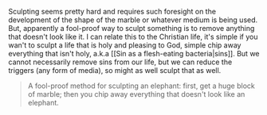 Sculpting seems pretty hard and requires such foresight on the development of the shape of the marble or whatever medium is being used. But, apparently a fool-proof way to sculpt something is to remove anything that doesn't look like it. I can relate this to the Christian life, it's simple if you wan't to sculpt a life that is holy and pleasing to God, simple chip away everything that isn't holy, a.k.a [[Sin as a flesh-eating bacteria|sins]]. But we cannot necessarily remove sins from our life, but we can reduce the triggers (any form of media), so might as well sculpt that as well.

>A fool-proof method for sculpting an elephant: first, get a huge block of marble; then you chip away everything that doesn't look like an elephant.